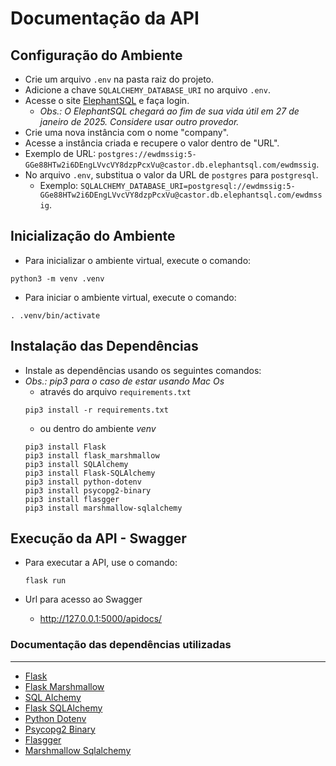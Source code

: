 # Documentação da API

## Configuração do Ambiente

- Crie um arquivo `.env` na pasta raiz do projeto.
- Adicione a chave `SQLALCHEMY_DATABASE_URI` no arquivo `.env`.
- Acesse o site [ElephantSQL](https://www.elephantsql.com/) e faça login.
    - *Obs.: O ElephantSQL chegará ao fim de sua vida útil em 27 de janeiro de 2025. Considere usar outro provedor.*
- Crie uma nova instância com o nome "company".
- Acesse a instância criada e recupere o valor dentro de "URL".
- Exemplo de URL: `postgres://ewdmssig:5-GGe88HTw2i6DEngLVvcVY8dzpPcxVu@castor.db.elephantsql.com/ewdmssig`.
- No arquivo `.env`, substitua o valor da URL de `postgres` para `postgresql`.
  - Exemplo: `SQLALCHEMY_DATABASE_URI=postgresql://ewdmssig:5-GGe88HTw2i6DEngLVvcVY8dzpPcxVu@castor.db.elephantsql.com/ewdmssig`.

## Inicialização do Ambiente

- Para inicializar o ambiente virtual, execute o comando:
```shell
python3 -m venv .venv
```

- Para iniciar o ambiente virtual, execute o comando:
```shell
. .venv/bin/activate
```

## Instalação das Dependências

- Instale as dependências usando os seguintes comandos:
- *Obs.: pip3 para o caso de estar usando Mac Os*
    - através do arquivo `requirements.txt`
    ```shell
    pip3 install -r requirements.txt
    ```
    - ou dentro do ambiente *venv*
    ```shell
    pip3 install Flask
    pip3 install flask_marshmallow
    pip3 install SQLAlchemy
    pip3 install Flask-SQLAlchemy
    pip3 install python-dotenv
    pip3 install psycopg2-binary
    pip3 install flasgger
    pip3 install marshmallow-sqlalchemy
    ```

## Execução da API - Swagger

- Para executar a API, use o comando:
    ```shell
    flask run
    ```
- Url para acesso ao Swagger

    - http://127.0.0.1:5000/apidocs/


### Documentação das dependências utilizadas
---
- [Flask](https://flask.palletsprojects.com/en/3.0.x/quickstart/)
- [Flask Marshmallow](https://flask-marshmallow.readthedocs.io/en/latest/)
- [SQL Alchemy](https://docs.sqlalchemy.org/en/20/orm/quickstart.html)
- [Flask SQLAlchemy](https://flask-sqlalchemy.palletsprojects.com/en/3.1.x/quickstart/)
- [Python Dotenv](https://medium.com/@habbema/dotenv-9915bd642533)
- [Psycopg2 Binary](https://www.psycopg.org/docs/install.html#quick-install)
- [Flasgger](https://github.com/flasgger/flasgger/blob/master/README.md)
- [Marshmallow Sqlalchemy](https://marshmallow-sqlalchemy.readthedocs.io/en/latest/)
